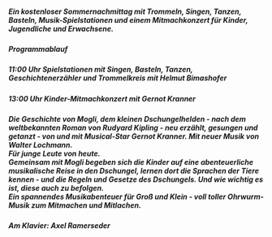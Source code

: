 ##### Ein kostenloser Sommernachmittag mit Trommeln, Singen, Tanzen, Basteln, Musik-Spielstationen und einem Mitmachkonzert für Kinder, Jugendliche und Erwachsene. 
##### **Programmablauf**
##### **11:00 Uhr** Spielstationen mit Singen, Basteln, Tanzen, Geschichtenerzähler und Trommelkreis mit Helmut Bimashofer
##### **13:00 Uhr**  Kinder-Mitmachkonzert mit Gernot Kranner

##### Die Geschichte von Mogli, dem kleinen Dschungelhelden - nach dem weltbekannten Roman von Rudyard Kipling - neu erzählt, gesungen und getanzt - von und mit Musical-Star **Gernot Kranner**. Mit neuer Musik von **Walter Lochmann.**<br>Für junge Leute von heute.<br>Gemeinsam mit Mogli begeben sich die Kinder auf eine abenteuerliche musikalische Reise in den Dschungel, lernen dort die Sprachen der Tiere kennen - und die Regeln und Gesetze des Dschungels. Und wie wichtig es ist, diese auch zu befolgen.<br>Ein spannendes Musikabenteuer für Groß und Klein - voll toller Ohrwurm-Musik zum Mitmachen und Mitlachen.
##### Am Klavier: Axel Ramerseder